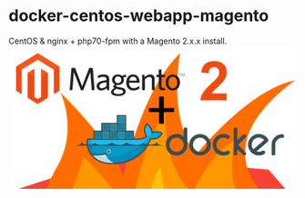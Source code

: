 # docker-centos-webapp-magento
CentOS & nginx + php70-fpm with a Magento 2.x.x install.
![docker](./magento-2-development-docker-os-x.png)

